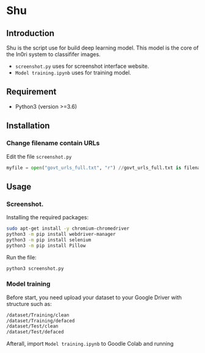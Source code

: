 # Shu
## Introduction
Shu is the script use for build deep learning model. This model is the core of the In0ri system to classififer images.
- `screenshot.py` uses for screenshot interface website.
- `Model training.ipynb` uses for training model.
## Requirement
* Python3 (version >=3.6)

## Installation
### Change filename contain URLs
Edit the file `screenshot.py`
```py
myfile = open("govt_urls_full.txt", "r") //govt_urls_full.txt is filename
```
## Usage
### Screenshot.
Installing the required packages:
```sh
sudo apt-get install -y chromium-chromedriver
python3 -m pip install webdriver-manager
python3 -m pip install selenium
python3 -m pip install Pillow
```

Run the file:
```py
python3 screenshot.py
```
### Model training
Before start, you need upload your dataset to your Google Driver with structure such as:
```sh
/dataset/Training/clean
/dataset/Training/defaced
/dataset/Test/clean
/dataset/Test/defaced
```
Afterall, import `Model training.ipynb` to Goodle Colab and running
